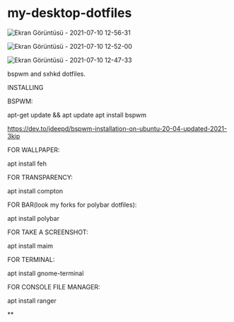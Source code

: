 # my-desktop-dotfiles


![Ekran Görüntüsü - 2021-07-10 12-56-31](https://user-images.githubusercontent.com/79804960/125159158-60237f00-e17e-11eb-9b4e-0af25d361f82.png)

![Ekran Görüntüsü - 2021-07-10 12-52-00](https://user-images.githubusercontent.com/79804960/125159084-c8be2c00-e17d-11eb-9ed2-f8ce501e1f02.png)

![Ekran Görüntüsü - 2021-07-10 12-47-33](https://user-images.githubusercontent.com/79804960/125159108-facf8e00-e17d-11eb-97de-f4ff4eb67aeb.png)




bspwm and sxhkd dotfiles.


INSTALLING

BSPWM:

apt-get update && apt update
apt install bspwm 

https://dev.to/jdeepd/bspwm-installation-on-ubuntu-20-04-updated-2021-3kip

FOR WALLPAPER:

apt install feh

FOR TRANSPARENCY:

apt install compton

FOR BAR(look my forks for polybar dotfiles):

apt install polybar

FOR TAKE A SCREENSHOT:

apt install maim

FOR TERMINAL:

apt install gnome-terminal

FOR CONSOLE FILE MANAGER:

apt install ranger

**




